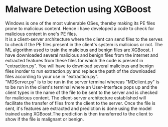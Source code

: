 # Malware Detection using XGBoost
Windows is one of the most vulnerable OSes, thereby making its PE files prone to malicious content. Hence i have developed a code to check for malicious content in one's PE files.<br>
It is a client-server architecture where the client can send files to the serves to check if the PE files present in the client's system is malicious or not. The ML algorithm used to train the malicious and benign files are XGBoost. I have downloaded several malicious and benign files from the internet and extracted features from these files for which the code is present in "extraction.py". You will have to download several malicious and benign files inorder to run extraction.py and replace  the path of the downloaded files according to your use in "extraction.py".<br> 
"MDServer.py" is to be run in the server terminal whereas "MDclient.py" is to be run in the client's terminal where an User-Interface pops up and the client types in the name of the file to be sent to the server and is checked for malicious content. The client-server architecture established will facilitate the transfer of files from the client to the server. Once the file is sent, it's features are extracted and prediction is done using the model trained using XGBoost.The prediction is then transferred to the client to show if the file is malignant or benign.
